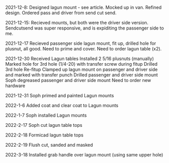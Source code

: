 2021-12-8:
Designed lagun mount - see article.
Mocked up in van.
Refined design.
Ordered pass and driver from send cut send.

2021-12-15:
Recieved mounts, but both were the driver side version.  Sendcutsend was super responsive, and is expiditing the passenger side to me.

2021-12-17
Recieved passenger side lagun mount, fit up, drilled hole for plusnut, all good.  Need to prime and cover.  Need to order lagun table (x2).

2021-12-30
Received Lagun tables
Installed 2 5/16 plusnuts (manually)
Marked hole for 3rd hole (1/4-20) with transfer screw during fitup
Drilled 3rd hole
Re-fitup
Clamped up lagun mount on passenger and driver side and marked with transfer punch
Drilled passenger and driver side mount
Soph degreased passenger and driver side mount
Need to order new hardware

2021-12-31
Soph primed and painted Lagun mounts

2022-1-6
Added coat and clear coat to Lagun mounts

2022-1-7
Soph installed Lagun mounts

2022-2-17
Soph cut lagun table tops

2022-2-18
Formicad lagun table tops

2022-2-19
Flush cut, sanded and masked

2022-3-18
Installed grab handle over lagun mount (using same upper hole)